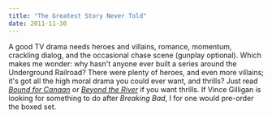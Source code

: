 ```yaml
---
title: "The Greatest Story Never Told"
date: 2011-11-30
---
```

A good TV drama needs heroes and villains, romance, momentum, crackling dialog, and the occasional chase scene (gunplay optional). Which makes me wonder: why hasn't anyone ever built a series around the Underground Railroad? There were plenty of heroes, and even more villains; it's got all the high moral drama you could ever want, and thrills? Just read <a href="http://www.amazon.com/Bound-Canaan-Underground-Railro-ebook/dp/B000WCWV08/"><em>Bound for Canaan</em></a> or <a href="http://www.amazon.com/Beyond-the-River-ebook/dp/B0036QVP4U/"><em>Beyond the River</em></a> if you want thrills. If Vince Gilligan is looking for something to do after <em>Breaking Bad</em>, I for one would pre-order the boxed set.
